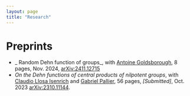 ```yaml
---
layout: page
title: "Research"
---
```


# Preprints

* _ Random Dehn function of groups_, with [Antoine Goldsborough](https://www.antoinegoldsborough.com), 8 pages, Nov. 2024, [arXiv:2411.12715][RandomDehn]
* _On the Dehn functions of central products of nilpotent groups_, with [Claudio Llosa Isenrich](https://www.math.kit.edu/user/llosa/index.html) and [Gabriel Pallier](https://gpallier.github.io), 56 pages, _[Submitted]_, Oct. 2023 [arXiv:2310.11144][CentralDehn].


[CentralDehn]: https://arxiv.org/abs/2310.11144
[RandomDehn]: https://arxiv.org/abs/2411.12715 
